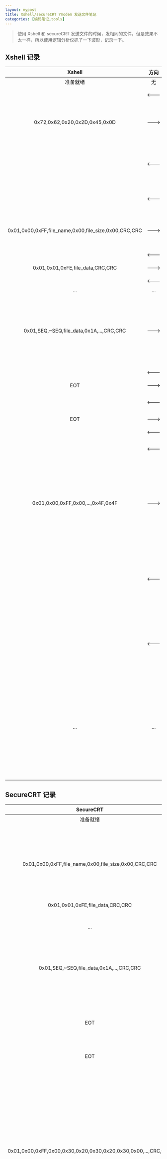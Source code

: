 ```yaml
---
layout: mypost
title: Xshell/secureCRT Ymodem 发送文件笔记
categories: [编码笔记,tools]
---
```


> 使用 Xshell 和 secureCRT 发送文件的时候，发相同的文件，但是效果不太一样，所以使用逻辑分析仪抓了一下波形，记录一下。

## Xshell 记录

| Xshell | 方向 | Receiver | 说明 |
| :---: | :---: | :---: | :---: |
| 准备就绪 | 无 | 准备就绪 | |
|  | <--- | 'C' | 请求发送 |
| 0x72,0x62,0x20,0x2D,0x45,0x0D | ---> |  | 这是啥?字符串:rb -E\n |
|  | <--- | CAN | 无效数据,回复CAN,<br>或者忽略 |
|  | <--- | 'C' | 超时请求发送 |
| 0x01,0x00,0xFF,file_name,0x00,file_size,0x00,CRC,CRC | ---> |  | 发送文件名+文件大小 |
|  | <--- | ACK,'C' | 应答 |
| 0x01,0x01,0xFE,file_data,CRC,CRC | ---> |  | 文件数据 |
|  | <--- | ACK | 应答 |
| ... | ... | ... | ... |
| 0x01,SEQ,~SEQ,file_data,0x1A,...,CRC,CRC | ---> |  | 文件数据最后部分,不够128字节以0x1A填充 |
|  | <--- | ACK | 应答 |
| EOT  | ---> |  | 传输结束 |
|  | <--- | NAK | 拒绝接收 |
| EOT  | ---> |  | 传输结束 |
|  | <--- | ACK | 应答 |
|  | <--- | 'C' | 超时请求发送 |
| 0x01,0x00,0xFF,0x00,...,0x4F,0x4F | ---> |  | 结束帧数据包,这个校验不对?<br>或者不检验这最后一桢 |
|  | <--- | NAK | 拒绝接收,检验不通过,<br>或者直接回复ACK |
|  | <--- | 'C' | 超时请求发送,<br>或者可以直接退出了 |
| ... | ... | ... | Xshell传输界面依然保留,接收端超时退出,<br>或者可以直接退出了 |

## SecureCRT 记录

| SecureCRT | 方向 | Receiver | 说明 |
| :---: | :---: | :---: | :---: |
| 准备就绪 | 无 | 准备就绪 | |
|  | <--- | 'C' | 请求发送 |
| 0x01,0x00,0xFF,file_name,0x00,file_size,0x00,CRC,CRC | ---> |  | 发送文件名+文件大小 |
|  | <--- | ACK,'C' | 应答 |
| 0x01,0x01,0xFE,file_data,CRC,CRC | ---> |  | 文件数据 |
|  | <--- | ACK | 应答 |
| ... | ... | ... | ... |
| 0x01,SEQ,~SEQ,file_data,0x1A,...,CRC,CRC | ---> |  | 文件数据最后部分,不够128字节以0x1A填充 |
|  | <--- | ACK | 应答 |
| EOT  | ---> |  | 传输结束 |
|  | <--- | NAK | 拒绝接收 |
| EOT  | ---> |  | 传输结束 |
|  | <--- | ACK | 应答 |
|  | <--- | 'C' | 超时请求发送 |
| 0x01,0x00,0xFF,0x00,0x30,0x20,0x30,0x20,0x30,0x00,...,CRC,CRC | ---> |  | 结束帧数据包,这不是空包?不过检验是对的,<br>解析为字符串:0 0 0 |
|  | <--- | ACK | 应答,可以直接退出了 |

## 总结

1. Xshell:开头会发一串字符串:"rb -E\n";结束发送的空包校验值是:0x4F,0x4F,待重新确认Ymodem协议细节.
2. SecureCRT:结束发送的应该是空包,但是实际发送的数据包是一小段字符串:"0 0 0",待重新确认Ymodem协议细节.
